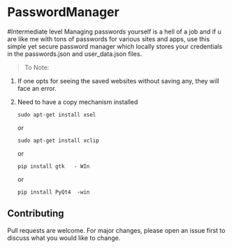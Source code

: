 # PasswordManager
#Intermediate level
Managing passwords yourself is a hell of a job and if u are like me with tons of passwords for various sites and apps, use this simple yet secure password manager which locally stores your credentials in the passwords.json and user_data.json files.

>To Note:
1.  If one opts for seeing the saved websites without saving any, they will face an error.
2.  Need to have a copy mechanism installed

    ```
    sudo apt-get install xsel
    ```
    or
    ```
    sudo apt-get install xclip
    ```
    or
    ```
    pip install gtk   - WIn
    ```
    or
    ```
    pip install PyQt4  -win
    ```
    
## Contributing

Pull requests are welcome. For major changes, please open an issue first
to discuss what you would like to change.




